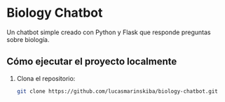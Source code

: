 # Biology Chatbot

Un chatbot simple creado con Python y Flask que responde preguntas sobre biología.

## Cómo ejecutar el proyecto localmente

1. Clona el repositorio:
   ```bash
   git clone https://github.com/lucasmarinskiba/biology-chatbot.git
